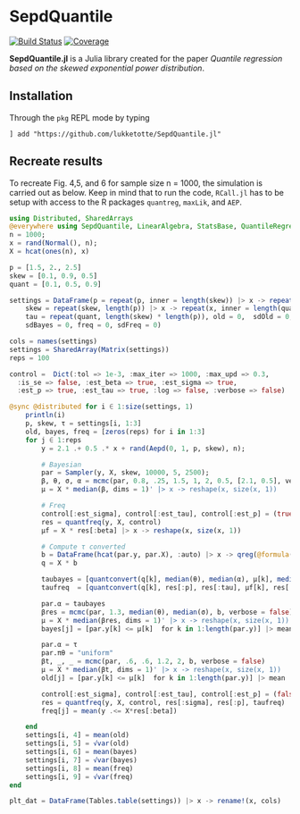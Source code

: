 # SepdQuantile

[![Build Status](https://github.com/lukketotte/SepdQuantile.jl/workflows/CI/badge.svg)](https://github.com/lukketotte/SepdQuantile.jl/actions)
[![Coverage](https://codecov.io/gh/lukketotte/SepdQuantile.jl/branch/master/graph/badge.svg)](https://codecov.io/gh/lukketotte/EpdTest.jl)

**SepdQuantile.jl** is a Julia library created for the paper *Quantile regression based on the skewed exponential power distribution*.

## Installation
Through the `pkg` REPL mode by typing
```
] add "https://github.com/lukketotte/SepdQuantile.jl"
```


## Recreate results
To recreate Fig. 4,5, and 6 for sample size n = 1000, the simulation is carried out as below. Keep in mind that to run the code, `RCall.jl` has to be setup with access to the R packages `quantreg`, `maxLik`, and `AEP`.
```julia
using Distributed, SharedArrays
@everywhere using SepdQuantile, LinearAlgebra, StatsBase, QuantileRegressions, DataFrames
n = 1000;
x = rand(Normal(), n);
X = hcat(ones(n), x)

p = [1.5, 2., 2.5]
skew = [0.1, 0.9, 0.5]
quant = [0.1, 0.5, 0.9]

settings = DataFrame(p = repeat(p, inner = length(skew)) |> x -> repeat(x, inner = length(quant)),
    skew = repeat(skew, length(p)) |> x -> repeat(x, inner = length(quant)),
    tau = repeat(quant, length(skew) * length(p)), old = 0,  sdOld = 0, bayes = 0,
    sdBayes = 0, freq = 0, sdFreq = 0)

cols = names(settings)
settings = SharedArray(Matrix(settings))
reps = 100

control =  Dict(:tol => 1e-3, :max_iter => 1000, :max_upd => 0.3,
  :is_se => false, :est_beta => true, :est_sigma => true,
  :est_p => true, :est_tau => true, :log => false, :verbose => false)

@sync @distributed for i ∈ 1:size(settings, 1)
    println(i)
    p, skew, τ = settings[i, 1:3]
    old, bayes, freq = [zeros(reps) for i in 1:3]
    for j ∈ 1:reps
        y = 2.1 .+ 0.5 .* x + rand(Aepd(0, 1, p, skew), n);

        # Bayesian
        par = Sampler(y, X, skew, 10000, 5, 2500);
        β, θ, σ, α = mcmc(par, 0.8, .25, 1.5, 1, 2, 0.5, [2.1, 0.5], verbose = false);
        μ = X * median(β, dims = 1)' |> x -> reshape(x, size(x, 1))

        # Freq
        control[:est_sigma], control[:est_tau], control[:est_p] = (true, true, true)
        res = quantfreq(y, X, control)
        μf = X * res[:beta] |> x -> reshape(x, size(x, 1))

        # Compute τ converted
        b = DataFrame(hcat(par.y, par.X), :auto) |> x -> qreg(@formula(x1 ~  x3), x, τ) |> coef
        q = X * b

        taubayes = [quantconvert(q[k], median(θ), median(α), μ[k], median(σ)) for k in 1:length(par.y)] |> mean
        taufreq  = [quantconvert(q[k], res[:p], res[:tau], μf[k], res[:sigma]) for k in 1:length(y)] |> mean

        par.α = taubayes
        βres = mcmc(par, 1.3, median(θ), median(σ), b, verbose = false)
        μ = X * median(βres, dims = 1)' |> x -> reshape(x, size(x, 1))
        bayes[j] = [par.y[k] <= μ[k]  for k in 1:length(par.y)] |> mean

        par.α = τ
        par.πθ = "uniform"
        βt, _, _ = mcmc(par, .6, .6, 1.2, 2, b, verbose = false)
        μ = X * median(βt, dims = 1)' |> x -> reshape(x, size(x, 1))
        old[j] = [par.y[k] <= μ[k]  for k in 1:length(par.y)] |> mean

        control[:est_sigma], control[:est_tau], control[:est_p] = (false, false, false)
        res = quantfreq(y, X, control, res[:sigma], res[:p], taufreq)
        freq[j] = mean(y .<= X*res[:beta])

    end
    settings[i, 4] = mean(old)
    settings[i, 5] = √var(old)
    settings[i, 6] = mean(bayes)
    settings[i, 7] = √var(bayes)
    settings[i, 8] = mean(freq)
    settings[i, 9] = √var(freq)
end

plt_dat = DataFrame(Tables.table(settings)) |> x -> rename!(x, cols)
```
